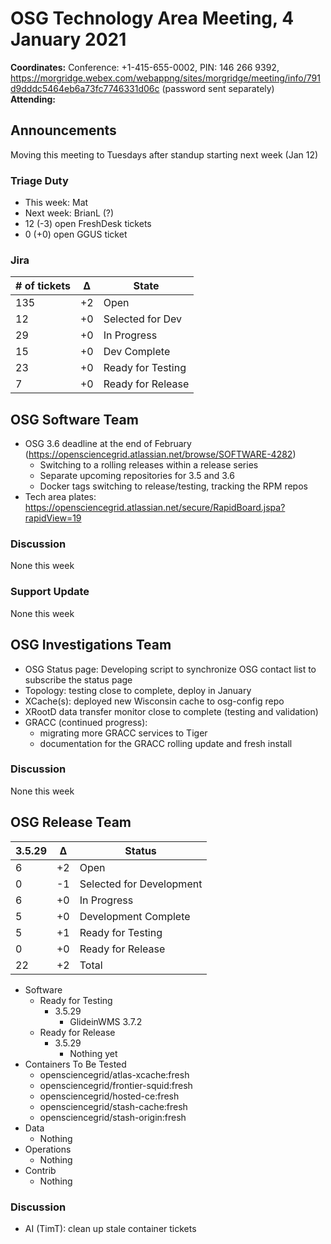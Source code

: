 # OSG Technology Area Meeting,  4 January 2021

**Coordinates:** Conference: +1-415-655-0002, PIN: 146 266 9392, <https://morgridge.webex.com/webappng/sites/morgridge/meeting/info/791d9dddc5464eb6a73fc7746331d06c> (password sent separately)  
**Attending:**   


## Announcements

Moving this meeting to Tuesdays after standup starting next week (Jan 12)  


### Triage Duty

-   This week: Mat
-   Next week: BrianL (?)
-   12 (-3) open FreshDesk tickets
-   0 (+0) open GGUS ticket


### Jira

| # of tickets | &Delta; | State             |
|------------ |------- |----------------- |
| 135          | +2      | Open              |
| 12           | +0      | Selected for Dev  |
| 29           | +0      | In Progress       |
| 15           | +0      | Dev Complete      |
| 23           | +0      | Ready for Testing |
| 7            | +0      | Ready for Release |


## OSG Software Team

-   OSG 3.6 deadline at the end of February (<https://opensciencegrid.atlassian.net/browse/SOFTWARE-4282>)  
    -   Switching to a rolling releases within a release series
    -   Separate upcoming repositories for 3.5 and 3.6
    -   Docker tags switching to release/testing, tracking the RPM repos
-   Tech area plates: <https://opensciencegrid.atlassian.net/secure/RapidBoard.jspa?rapidView=19>


### Discussion

None this week  


### Support Update

None this week  


## OSG Investigations Team

-   OSG Status page: Developing script to synchronize OSG contact list to subscribe the status page
-   Topology: testing close to complete, deploy in January
-   XCache(s): deployed new Wisconsin cache to osg-config repo
-   XRootD data transfer monitor close to complete (testing and validation)
-   GRACC (continued progress):  
    -   migrating more GRACC services to Tiger
    -   documentation for the GRACC rolling update and fresh install


### Discussion

None this week  


## OSG Release Team

| 3.5.29 | &Delta; | Status                   |
| ------ | ------- | ------------------------ |
| 6      | +2      | Open                     |
| 0      | -1      | Selected for Development |
| 6      | +0      | In Progress              |
| 5      | +0      | Development Complete     |
| 5      | +1      | Ready for Testing        |
| 0      | +0      | Ready for Release        |
| 22     | +2      | Total                    |

-   Software  
    -   Ready for Testing  
        -   3.5.29  
            -   GlideinWMS 3.7.2
    -   Ready for Release  
        -   3.5.29  
            -   Nothing yet
-   Containers To Be Tested
    -   opensciencegrid/atlas-xcache:fresh
    -   opensciencegrid/frontier-squid:fresh
    -   opensciencegrid/hosted-ce:fresh
    -   opensciencegrid/stash-cache:fresh
    -   opensciencegrid/stash-origin:fresh
-   Data  
    -   Nothing
-   Operations  
    -   Nothing
-   Contrib  
    -   Nothing


### Discussion

-   AI (TimT): clean up stale container tickets
